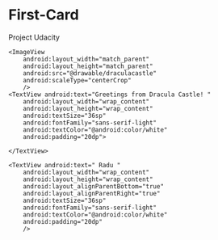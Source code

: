 # First-Card
Project Udacity
<?xml version="1.0" encoding="utf-8"?>
<RelativeLayout
    xmlns:android="http://schemas.android.com/apk/res/android"
    xmlns:app="http://schemas.android.com/apk/res-auto"
    xmlns:tools="http://schemas.android.com/tools"
    android:layout_width="match_parent"
    android:layout_height="match_parent"
    tools:context="com.example.android.draculacastle.FirstcardActivity">

    <ImageView
        android:layout_width="match_parent"
        android:layout_height="match_parent"
        android:src="@drawable/draculacastle"
        android:scaleType="centerCrop"
        />
    <TextView android:text="Greetings from Dracula Castle! "
        android:layout_width="wrap_content"
        android:layout_height="wrap_content"
        android:textSize="36sp"
        android:fontFamily="sans-serif-light"
        android:textColor="@android:color/white"
        android:padding="20dp">

    </TextView>

    <TextView android:text=" Radu "
        android:layout_width="wrap_content"
        android:layout_height="wrap_content"
        android:layout_alignParentBottom="true"
        android:layout_alignParentRight="true"
        android:textSize="36sp"
        android:fontFamily="sans-serif-light"
        android:textColor="@android:color/white"
        android:padding="20dp"
        />

</RelativeLayout>
